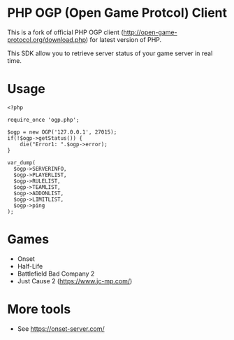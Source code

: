 # PHP OGP (Open Game Protcol) Client

This is a fork of official PHP OGP client (http://open-game-protocol.org/download.php) for latest version of PHP.

This SDK allow you to retrieve server status of your game server in real time.

# Usage

```
<?php

require_once 'ogp.php';

$ogp = new OGP('127.0.0.1', 27015);
if(!$ogp->getStatus()) {
    die("Error1: ".$ogp->error);
}

var_dump(
  $ogp->SERVERINFO, 
  $ogp->PLAYERLIST, 
  $ogp->RULELIST, 
  $ogp->TEAMLIST, 
  $ogp->ADDONLIST,
  $ogp->LIMITLIST, 
  $ogp->ping
);
```

# Games

* Onset
* Half-Life
* Battlefield Bad Company 2
* Just Cause 2 (https://www.jc-mp.com/)

# More tools

* See https://onset-server.com/
